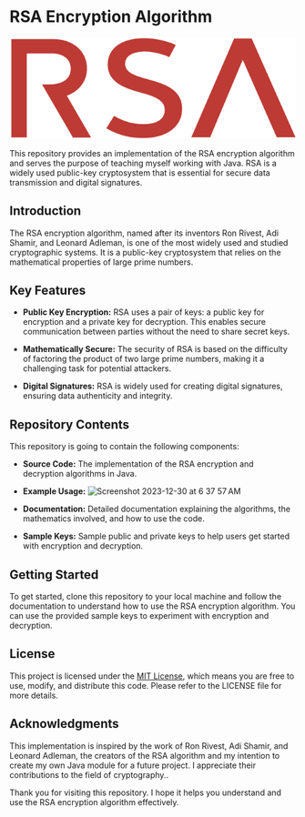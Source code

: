 # RSA Encryption Algorithm

![RSA Logo](RSA_Security_logo2.svg.png)

This repository provides an implementation of the RSA encryption algorithm and serves the purpose of teaching myself working with Java. RSA is a widely used public-key cryptosystem that is essential for secure data transmission and digital signatures.

## Introduction

The RSA encryption algorithm, named after its inventors Ron Rivest, Adi Shamir, and Leonard Adleman, is one of the most widely used and studied cryptographic systems. It is a public-key cryptosystem that relies on the mathematical properties of large prime numbers.

## Key Features

- **Public Key Encryption:** RSA uses a pair of keys: a public key for encryption and a private key for decryption. This enables secure communication between parties without the need to share secret keys.

- **Mathematically Secure:** The security of RSA is based on the difficulty of factoring the product of two large prime numbers, making it a challenging task for potential attackers.

- **Digital Signatures:** RSA is widely used for creating digital signatures, ensuring data authenticity and integrity.

## Repository Contents

This repository is going to contain the following components:

- **Source Code:** The implementation of the RSA encryption and decryption algorithms in Java.

- **Example Usage:**
  <img width="850" alt="Screenshot 2023-12-30 at 6 37 57 AM" src="https://github.com/Deep03/RSA-Algorithm/assets/59480224/3ef8ea45-582b-447e-bfd1-ded8ab640938">


- **Documentation:** Detailed documentation explaining the algorithms, the mathematics involved, and how to use the code.

- **Sample Keys:** Sample public and private keys to help users get started with encryption and decryption.

## Getting Started

To get started, clone this repository to your local machine and follow the documentation to understand how to use the RSA encryption algorithm. You can use the provided sample keys to experiment with encryption and decryption.

## License

This project is licensed under the [MIT License](LICENSE), which means you are free to use, modify, and distribute this code. Please refer to the LICENSE file for more details.

## Acknowledgments

This implementation is inspired by the work of Ron Rivest, Adi Shamir, and Leonard Adleman, the creators of the RSA algorithm and my intention to create my own Java module for a future project. I appreciate their contributions to the field of cryptography..

Thank you for visiting this repository. I hope it helps you understand and use the RSA encryption algorithm effectively.

